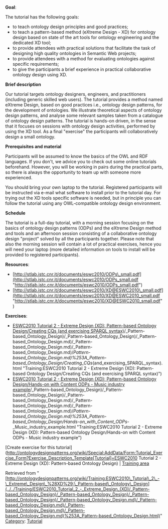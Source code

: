 __Goal__:


The tutorial has the following goals: 



* to teach ontology design principles and good practices;
* to teach a pattern-based method (eXtreme Design - XD) for ontology design based on state of the art tools for ontology engineering and the dedicated XD tool;
* to provide attendees with practical solutions that facilitate the task of designing high quality ontologies in Semantic Web projects;
* to provide attendees with a method for evaluating ontologies against specific requirements;
* to give the participants a brief experience in practical collaborative ontology design using XD.


__Brief description__


Our tutorial targets ontology designers, engineers, and practitioners (including generic skilled web users). The tutorial provides a method named eXtreme Design, based on good practices i.e., ontology design patterns, for the development of ontologies. We illustrate theoretical aspects of ontology design patterns, and analyse some relevant samples taken from a catalogue of ontology design patterns. The tutorial is hands-on driven, in the sense that it focuses on sessions with ontology design activities, performed by using the XD tool. As a final "exercise" the participants will collaboratively design a small ontology.


  

__Prerequisites and material__


Participants will be assumed to know the basics of the OWL and RDF languages. If you don't, we advice you to check out some online tutorials beforehand. However, you will be working in pairs during the practical parts, so there is always the opportunity to team up with someone more experienced.


You should bring your own laptop to the tutorial. Registered participants will be instructed via e-mail what software to install prior to the tutorial day. For trying out the XD tools specific software is needed, but in principle you can follow the tutorial using any OWL-compatible ontology design environment. 


  

__Schedule__


The tutorial is a full-day tutorial, with a morning session focusing on the basics of ontology design patterns (ODPs) and the eXtreme Design method and tools and an afternoon session consisting of a collaborative ontology design "project" solved by all the participants together. Please note that also the morning session will contain a lot of practical exercises, hence you will need your laptop (more detailed information on tools to install will be provided to registered participants).




__Resources__:



* [http://stlab.istc.cnr.it/documents/eswc2010/ODPs\_small.pdf](http://stlab.istc.cnr.it/documents/eswc2010/ODPs_small.pdf "http://stlab.istc.cnr.it/documents/eswc2010/ODPs_small.pdf")
* [http://stlab.istc.cnr.it/documents/eswc2010/XD@ESWC2010\_small.pdf](http://stlab.istc.cnr.it/documents/eswc2010/XD@ESWC2010_small.pdf "http://stlab.istc.cnr.it/documents/eswc2010/XD@ESWC2010_small.pdf")


__Exercises__:



* [ESWC2010 Tutorial 2 - Extreme Design (XD): Pattern-based Ontology Design/Creating CQs (and exercising SPARQL syntax)](../../Training/ESWC2010_Tutorial_2_-_Extreme_Design_(XD)/_Pattern-based_Ontology_Design)/_Pattern-based_Ontology_Design)/_Pattern-based_Ontology_Design)/_Pattern-based_Ontology_Design.md)/_Pattern-based_Ontology_Design.md)/_Pattern-based_Ontology_Design.md)/_Pattern-based_Ontology_Design.md)%253A_Pattern-based_Ontology_Design/Creating_CQs_(and_exercising_SPARQL_syntax).html "Training:ESWC2010 Tutorial 2 - Extreme Design (XD): Pattern-based Ontology Design/Creating CQs (and exercising SPARQL syntax)")
* [ESWC2010 Tutorial 2 - Extreme Design (XD): Pattern-based Ontology Design/Hands-on with Content ODPs - Music industry example](../../Training/ESWC2010_Tutorial_2_-_Extreme_Design_(XD)/_Pattern-based_Ontology_Design)/_Pattern-based_Ontology_Design)/_Pattern-based_Ontology_Design)/_Pattern-based_Ontology_Design.md)/_Pattern-based_Ontology_Design.md)/_Pattern-based_Ontology_Design.md)/_Pattern-based_Ontology_Design.md)%253A_Pattern-based_Ontology_Design/Hands-on_with_Content_ODPs_-_Music_industry_example.html "Training:ESWC2010 Tutorial 2 - Extreme Design (XD): Pattern-based Ontology Design/Hands-on with Content ODPs - Music industry example")


[Create exercise for this tutorial](http://ontologydesignpatterns.org/wiki/Special:AddData/Form:Tutorial_Exercise_Form?Exercise_Description_Template[Tutorial]=ESWC2010 Tutorial 2 - Extreme Design (XD): Pattern-based Ontology Design) | [Training area](../../Training/Main "Training:Main")



Retrieved from "[http://ontologydesignpatterns.org/wiki/Training:ESWC2010\_Tutorial\_2\_-\_Extreme\_Design\_%28XD%29:\_Pattern-based\_Ontology\_Design](../../Training/ESWC2010_Tutorial_2_-_Extreme_Design_(XD)/_Pattern-based_Ontology_Design)/_Pattern-based_Ontology_Design)/_Pattern-based_Ontology_Design)/_Pattern-based_Ontology_Design.md)/_Pattern-based_Ontology_Design.md)/_Pattern-based_Ontology_Design.md)/_Pattern-based_Ontology_Design.md)%253A_Pattern-based_Ontology_Design.html)"
 [Category](http://ontologydesignpatterns.org/wiki/Special:Categories "Special:Categories"): [Tutorial](../../Category/Tutorial "Category:Tutorial")